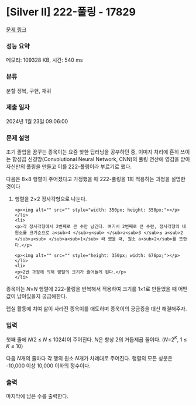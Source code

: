 # [Silver II] 222-풀링 - 17829 

[문제 링크](https://www.acmicpc.net/problem/17829) 

### 성능 요약

메모리: 109328 KB, 시간: 540 ms

### 분류

분할 정복, 구현, 재귀

### 제출 일자

2024년 1월 23일 09:06:00

### 문제 설명

<p>조기 졸업을 꿈꾸는 종욱이는 요즘 핫한 딥러닝을 공부하던 중, 이미지 처리에 흔히 쓰이는 합성곱 신경망(Convolutional Neural Network, CNN)의 풀링 연산에 영감을 받아 자신만의 풀링을 만들고 이를 222-풀링이라 부르기로 했다.</p>

<p>다음은 8×8 행렬이 주어졌다고 가정했을 때 222-풀링을 1회 적용하는 과정을 설명한 것이다</p>

<ol>
	<li>
	<p>행렬을 2×2 정사각형으로 나눈다.</p>

	<p><img alt="" src="" style="width: 350px; height: 350px;"></p>
	</li>
	<li>
	<p>각 정사각형에서 2번째로 큰 수만 남긴다. 여기서 2번째로 큰 수란, 정사각형의 네 원소를 크기순으로 a<sub>4 </sub>≤<sub> </sub>a<sub>3 </sub>≤ a<sub>2 </sub>≤<sub> </sub>a<sub>1</sub> 라 했을 때, 원소 a<sub>2</sub>를 뜻한다.</p>

	<p><img alt="" src="" style="height: 350px; width: 676px;"></p>
	</li>
	<li>
	<p>2번 과정에 의해 행렬의 크기가 줄어들게 된다.</p>
	</li>
</ol>

<p>종욱이는 <em>N</em>×<em>N</em> 행렬에 222-풀링을 반복해서 적용하여 크기를 1×1로 만들었을 때 어떤 값이 남아있을지 궁금해한다.</p>

<p>랩실 활동에 치여 삶이 사라진 종욱이를 애도하며 종욱이의 궁금증을 대신 해결해주자.</p>

### 입력 

 <p>첫째 줄에 <em>N</em>(2 ≤ <em>N</em> ≤ 1024)이 주어진다. <em>N</em>은 항상 2의 거듭제곱 꼴이다. (<em>N</em>=2<em><sup>K</sup></em>, 1 ≤ <em>K</em> ≤ 10)</p>

<p>다음 <em>N</em>개의 줄마다 각 행의 원소 <em>N</em>개가 차례대로 주어진다. 행렬의 모든 성분은 -10,000 이상 10,000 이하의 정수이다. </p>

### 출력 

 <p>마지막에 남은 수를 출력한다.</p>

